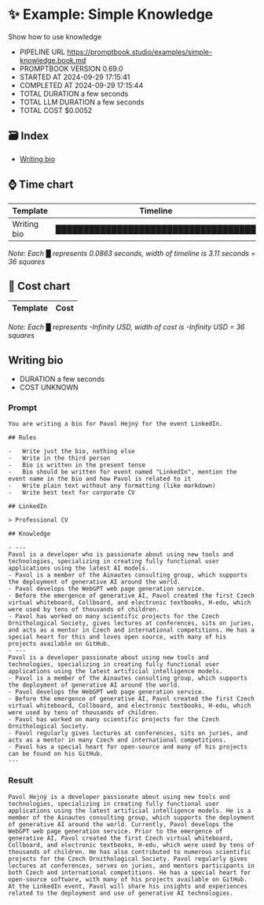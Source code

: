 # ✨ Example: Simple Knowledge

Show how to use knowledge

-   PIPELINE URL https://promptbook.studio/examples/simple-knowledge.book.md
-   PROMPTBOOK VERSION 0.69.0
-   STARTED AT 2024-09-29 17:15:41
-   COMPLETED AT 2024-09-29 17:15:44
-   TOTAL DURATION a few seconds
-   TOTAL LLM DURATION a few seconds
-   TOTAL COST $0.0052

## 🗃 Index

-   [Writing bio](#writing-bio)

## ⌚ Time chart

| Template    | Timeline                             |
| ----------- | ------------------------------------ |
| Writing bio | ████████████████████████████████████ |

_Note: Each █ represents 0.0863 seconds, width of timeline is 3.11 seconds = 36 squares_

## 💸 Cost chart

| Template | Cost |
| -------- | ---- |

_Note: Each █ represents -Infinity USD, width of cost is -Infinity USD = 36 squares_

## Writing bio

-   DURATION a few seconds
-   COST UNKNOWN

### Prompt

```
You are writing a bio for Pavol Hejný for the event LinkedIn.

## Rules

-   Write just the bio, nothing else
-   Write in the third person
-   Bio is written in the present tense
-   Bio should be written for event named "LinkedIn", mention the event name in the bio and how Pavol is related to it
-   Write plain text without any formatting (like markdown)
-   Write best text for corporate CV

## LinkedIn

> Professional CV

## Knowledge

- ---
Pavol is a developer who is passionate about using new tools and technologies, specializing in creating fully functional user applications using the latest AI models.
- Pavol is a member of the Ainautes consulting group, which supports the deployment of generative AI around the world.
- Pavol develops the WebGPT web page generation service.
- Before the emergence of generative AI, Pavol created the first Czech virtual whiteboard, Collboard, and electronic textbooks, H-edu, which were used by tens of thousands of children.
- Pavol has worked on many scientific projects for the Czech Ornithological Society, gives lectures at conferences, sits on juries, and acts as a mentor in Czech and international competitions. He has a special heart for this and loves open source, with many of his projects available on GitHub.
- ---
Pavol is a developer passionate about using new tools and technologies, specializing in creating fully functional user applications using the latest artificial intelligence models.
- Pavol is a member of the Ainautes consulting group, which supports the deployment of generative AI around the world.
- Pavol develops the WebGPT web page generation service.
- Before the emergence of generative AI, Pavol created the first Czech virtual whiteboard, Collboard, and electronic textbooks, H-edu, which were used by tens of thousands of children.
- Pavol has worked on many scientific projects for the Czech Ornithological Society.
- Pavol regularly gives lectures at conferences, sits on juries, and acts as a mentor in many Czech and international competitions.
- Pavol has a special heart for open-source and many of his projects can be found on his GitHub.
---
```

### Result

```
Pavol Hejný is a developer passionate about using new tools and technologies, specializing in creating fully functional user applications using the latest artificial intelligence models. He is a member of the Ainautes consulting group, which supports the deployment of generative AI around the world. Currently, Pavol develops the WebGPT web page generation service. Prior to the emergence of generative AI, Pavol created the first Czech virtual whiteboard, Collboard, and electronic textbooks, H-edu, which were used by tens of thousands of children. He has also contributed to numerous scientific projects for the Czech Ornithological Society. Pavol regularly gives lectures at conferences, serves on juries, and mentors participants in both Czech and international competitions. He has a special heart for open-source software, with many of his projects available on GitHub. At the LinkedIn event, Pavol will share his insights and experiences related to the deployment and use of generative AI technologies.
```
